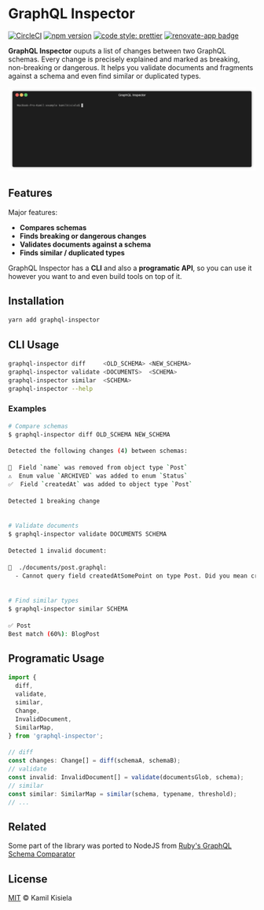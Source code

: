 # GraphQL Inspector

[![CircleCI](https://circleci.com/gh/kamilkisiela/graphql-inspector.svg?style=shield&circle-token=d1cd06aba321ee2b7bf8bd2041104643639463b0)](https://circleci.com/gh/kamilkisiela/graphql-inspector)
[![npm version](https://badge.fury.io/js/graphql-inspector.svg)](https://npmjs.com/package/graphql-inspector)
[![code style: prettier](https://img.shields.io/badge/code_style-prettier-ff69b4.svg?style=flat-square)](https://github.com/prettier/prettier)
[![renovate-app badge](https://img.shields.io/badge/renovate-app-blue.svg)](https://renovateapp.com/)

**GraphQL Inspector** ouputs a list of changes between two GraphQL schemas. Every change is precisely explained and marked as breaking, non-breaking or dangerous.
It helps you validate documents and fragments against a schema and even find similar or duplicated types.

![Example](./demo.gif)

## Features

Major features:

- **Compares schemas**
- **Finds breaking or dangerous changes**
- **Validates documents against a schema**
- **Finds similar / duplicated types**

GraphQL Inspector has a **CLI** and also a **programatic API**, so you can use it however you want to and even build tools on top of it.

## Installation

```bash
yarn add graphql-inspector
```

## CLI Usage

```bash
graphql-inspector diff     <OLD_SCHEMA> <NEW_SCHEMA>
graphql-inspector validate <DOCUMENTS>  <SCHEMA>
graphql-inspector similar  <SCHEMA>
graphql-inspector --help
```

### Examples

```bash
# Compare schemas
$ graphql-inspector diff OLD_SCHEMA NEW_SCHEMA

Detected the following changes (4) between schemas:

🛑  Field `name` was removed from object type `Post`
⚠️  Enum value `ARCHIVED` was added to enum `Status`
✅  Field `createdAt` was added to object type `Post`

Detected 1 breaking change


# Validate documents
$ graphql-inspector validate DOCUMENTS SCHEMA

Detected 1 invalid document:

🛑  ./documents/post.graphql:
  - Cannot query field createdAtSomePoint on type Post. Did you mean createdAt?


# Find similar types
$ graphql-inspector similar SCHEMA

✅ Post
Best match (60%): BlogPost

```

## Programatic Usage

```typescript
import {
  diff,
  validate,
  similar,
  Change,
  InvalidDocument,
  SimilarMap,
} from 'graphql-inspector';

// diff
const changes: Change[] = diff(schemaA, schemaB);
// validate
const invalid: InvalidDocument[] = validate(documentsGlob, schema);
// similar
const similar: SimilarMap = similar(schema, typename, threshold);
// ...
```

## Related

Some part of the library was ported to NodeJS from [Ruby's GraphQL Schema Comparator](https://github.com/xuorig/graphql-schema_comparator)

## License

[MIT](https://github.com/kamilkisiela/graphql-inspector/blob/master/LICENSE) © Kamil Kisiela
